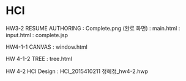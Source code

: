 # HCI
HW3-2 RESUME AUTHORING 
: Complete.png (완료 화면)
: main.html
: input.html
: complete.jsp

HW4-1-1 CANVAS
: window.html

HW 4-1-2 TREE
: tree.html

HW 4-2 HCI Design
: HCI_2015410211 정혜정_hw4-2.hwp

